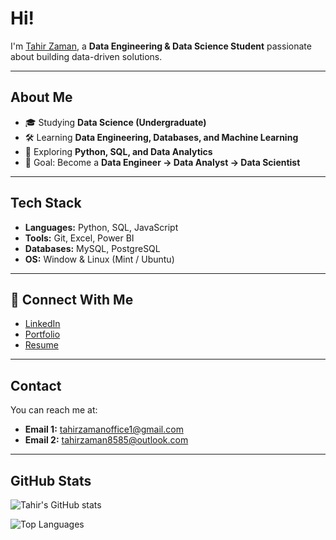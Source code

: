 # Hi!
I'm [Tahir Zaman](https://github.com/tahirzaman), a **Data Engineering & Data Science Student** passionate about building data-driven solutions.  

---

##  About Me
- 🎓 Studying **Data Science (Undergraduate)**  
- 🛠️ Learning **Data Engineering, Databases, and Machine Learning**  
- 🌱 Exploring **Python, SQL, and Data Analytics**  
- 🎯 Goal: Become a **Data Engineer → Data Analyst → Data Scientist**  

---

##  Tech Stack
- **Languages:** Python, SQL, JavaScript  
- **Tools:** Git, Excel, Power BI  
- **Databases:** MySQL, PostgreSQL  
- **OS:**  Window & Linux (Mint / Ubuntu)  

---

## 🔗 Connect With Me
- [LinkedIn](www.linkedin.com/in/tahir-zaman-9285722a8)  
- [Portfolio](https://my-porfolio-ten-bice.vercel.app/)  
- [Resume](https://drive.google.com/file/d/1d3AcX04EDM25OzhGrgr9QIZEV-sRr8xq/view?usp=sharing)  

---
##  Contact
You can reach me at:  
- **Email 1:** [tahirzamanoffice1@gmail.com](mailto:tahirzamanoffice1@gmail.com)  
- **Email 2:** [tahirzaman8585@outlook.com](mailto:tahirzaman8585@outlook.com)  

---

## GitHub Stats
![Tahir's GitHub stats](https://github-readme-stats.vercel.app/api?username=tahirzaman&show_icons=true&theme=tokyonight)  

![Top Languages](https://github-readme-stats.vercel.app/api/top-langs/?username=tahirzaman&layout=compact&theme=tokyonight)  


